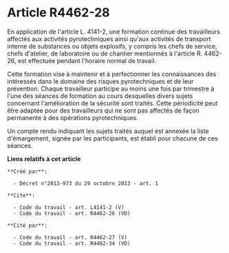 # Article R4462-28

En application de l'article L. 4141-2, une formation continue des travailleurs affectés aux activités pyrotechniques ainsi
qu'aux activités de transport interne de substances ou objets explosifs, y compris les chefs de service, chefs d'atelier, de
laboratoire ou de chantier mentionnés à l'article R. 4462-26, est effectuée pendant l'horaire normal de travail. 

Cette formation vise à maintenir et à perfectionner les connaissances des intéressés dans le domaine des risques
pyrotechniques et de leur prévention. Chaque travailleur participe au moins une fois par trimestre à l'une des séances de
formation au cours desquelles divers sujets concernant l'amélioration de la sécurité sont traités. Cette périodicité peut
être adaptée pour des travailleurs qui ne sont pas affectés de façon permanente à des opérations pyrotechniques. 

Un compte rendu indiquant les sujets traités auquel est annexée la liste d'émargement, signée par les participants, est
établi pour chacune de ces séances.

**Liens relatifs à cet article**

	**Créé par**:

	  - Décret n°2013-973 du 29 octobre 2013 - art. 1

	**Cite**:

	  - Code du travail - art. L4141-2 (V)
	  - Code du travail - art. R4462-26 (VD)

	**Cité par**:

	  - Code du travail - art. R4462-27 (V)
	  - Code du travail - art. R4462-34 (VD)

